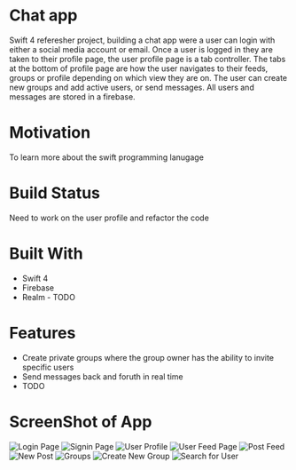 # Chat app 

Swift 4 referesher project, building a chat app were a user can login with either a social media account or email.  Once a user is logged in they are taken to their profile page, the user profile page is a tab controller.  The tabs at the bottom of profile page are how the user navigates to their feeds, groups or profile depending on which view they are on.  The user can create new groups and add active users, or send messages.  All users and messages are stored in a firebase.

# Motivation

To learn more about the swift programming lanugage

# Build Status

Need to work on the user profile and refactor the code

# Built With
	
* Swift 4
* Firebase
* Realm - TODO

# Features

* Create private groups where the group owner has the ability to invite specific users
* Send messages back and foruth in real time 
* TODO

# ScreenShot of App

![Login Page](https://github.com/tommy3531/app-breakpoint/blob/master/Images/loginScreen.png)
![Signin Page](https://github.com/tommy3531/app-breakpoint/blob/master/Images/Sigin2.png)
![User Profile](https://github.com/tommy3531/app-breakpoint/blob/master/Images/userHomePage3.png)
![User Feed Page](https://github.com/tommy3531/app-breakpoint/blob/master/Images/userFeedPage4.png)
![Post Feed](https://github.com/tommy3531/app-breakpoint/blob/master/Images/postFeed5.png)
![New Post](https://github.com/tommy3531/app-breakpoint/blob/master/Images/newPost6.png)
![Groups](https://github.com/tommy3531/app-breakpoint/blob/master/Images/groups7.png)
![Create New Group](https://github.com/tommy3531/app-breakpoint/blob/master/Images/createNewGroup8.png)
![Search for User](https://github.com/tommy3531/app-breakpoint/blob/master/Images/searchForUser9.png)

